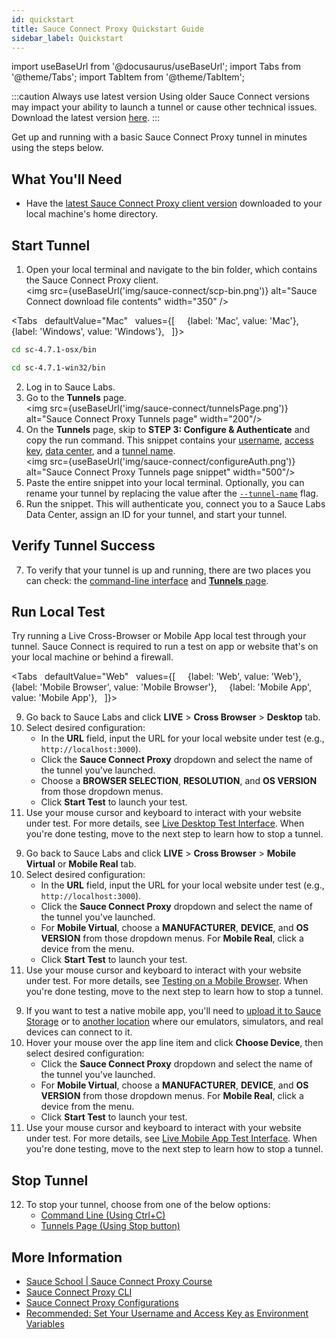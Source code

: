 ```yaml
---
id: quickstart
title: Sauce Connect Proxy Quickstart Guide
sidebar_label: Quickstart
---
```


import useBaseUrl from '@docusaurus/useBaseUrl';
import Tabs from '@theme/Tabs';
import TabItem from '@theme/TabItem';

:::caution Always use latest version
Using older Sauce Connect versions may impact your ability to launch a tunnel or cause other technical issues. Download the latest version [here](/secure-connections/sauce-connect/installation/).
:::

Get up and running with a basic Sauce Connect Proxy tunnel in minutes using the steps below.

## What You'll Need

* Have the [latest Sauce Connect Proxy client version](/secure-connections/sauce-connect/installation) downloaded to your local machine's home directory.

## Start Tunnel

1. Open your local terminal and navigate to the bin folder, which contains the Sauce Connect Proxy client.<br/><img src={useBaseUrl('img/sauce-connect/scp-bin.png')} alt="Sauce Connect download file contents" width="350" />

  <Tabs
    defaultValue="Mac"
    values={[
      {label: 'Mac', value: 'Mac'},
      {label: 'Windows', value: 'Windows'},
    ]}>

  <TabItem value="Mac">

  ```bash
  cd sc-4.7.1-osx/bin
  ```

  </TabItem>
  <TabItem value="Windows">

  ```bash
  cd sc-4.7.1-win32/bin
  ```
  </TabItem>
  </Tabs>

2. Log in to Sauce Labs.
3. Go to the **Tunnels** page.<br/><img src={useBaseUrl('img/sauce-connect/tunnelsPage.png')} alt="Sauce Connect Proxy Tunnels page" width="200"/>
4. On the **Tunnels** page, skip to **STEP 3: Configure & Authenticate** and copy the run command. This snippet contains your [username](/dev/cli/sauce-connect-proxy/#--user), [access key](/dev/cli/sauce-connect-proxy/#--api-key), [data center](/dev/cli/sauce-connect-proxy/#--region), and a [tunnel name](/dev/cli/sauce-connect-proxy/#--tunnel-identifier).<br/><img src={useBaseUrl('img/sauce-connect/configureAuth.png')} alt="Sauce Connect Proxy Tunnels page snippet" width="500"/>
5. Paste the entire snippet into your local terminal. Optionally, you can rename your tunnel by replacing the value after the [`--tunnel-name`](/dev/cli/sauce-connect-proxy/#--tunnel-identifier) flag.
6. Run the snippet. This will authenticate you, connect you to a Sauce Labs Data Center, assign an ID for your tunnel, and start your tunnel.

## Verify Tunnel Success

7. To verify that your tunnel is up and running, there are two places you can check: the [command-line interface](/secure-connections/sauce-connect/proxy-tunnels/#command-line-interface) and [**Tunnels** page](/secure-connections/sauce-connect/proxy-tunnels/#tunnels-page).


## Run Local Test

Try running a Live Cross-Browser or Mobile App local test through your tunnel. Sauce Connect is required to run a test on app or website that's on your local machine or behind a firewall.

<Tabs
    defaultValue="Web"
    values={[
      {label: 'Web', value: 'Web'},
      {label: 'Mobile Browser', value: 'Mobile Browser'},
      {label: 'Mobile App', value: 'Mobile App'},
    ]}>

<TabItem value="Web">

9. Go back to Sauce Labs and click **LIVE** > **Cross Browser** > **Desktop** tab.
10. Select desired configuration:
    * In the **URL** field, input the URL for your local website under test (e.g., `http://localhost:3000`).
    * Click the **Sauce Connect Proxy** dropdown and select the name of the tunnel you've launched.
    * Choose a **BROWSER SELECTION**, **RESOLUTION**, and **OS VERSION** from those dropdown menus.
    * Click **Start Test** to launch your test.
11. Use your mouse cursor and keyboard to interact with your website under test. For more details, see [Live Desktop Test Interface](/web-apps/live-testing/live-cross-browser-testing/#live-desktop-test-interface). When you're done testing, move to the next step to learn how to stop a tunnel.

</TabItem>
<TabItem value="Mobile Browser">

9. Go back to Sauce Labs and click **LIVE** > **Cross Browser** > **Mobile Virtual** or **Mobile Real** tab.
10. Select desired configuration:
    * In the **URL** field, input the URL for your local website under test (e.g., `http://localhost:3000`).
    * Click the **Sauce Connect Proxy** dropdown and select the name of the tunnel you've launched.
    * For **Mobile Virtual**, choose a **MANUFACTURER**, **DEVICE**, and **OS VERSION** from those dropdown menus. For **Mobile Real**, click a device from the menu.
    * Click **Start Test** to launch your test.
11. Use your mouse cursor and keyboard to interact with your website under test. For more details, see [Testing on a Mobile Browser](/web-apps/live-testing/live-cross-browser-testing/#testing-on-a-mobile-browser). When you're done testing, move to the next step to learn how to stop a tunnel.

</TabItem>
<TabItem value="Mobile App">

9. If you want to test a native mobile app, you'll need to [upload it to Sauce Storage](/mobile-apps/live-testing/live-mobile-app-testing/#uploading-an-app) or to [another location](/mobile-apps/app-storage/#uploading-apps-via-rest-api) where our emulators, simulators, and real devices can connect to it.
10. Hover your mouse over the app line item and click **Choose Device**, then select desired configuration:
    * Click the **Sauce Connect Proxy** dropdown and select the name of the tunnel you've launched.
    * For **Mobile Virtual**, choose a **MANUFACTURER**, **DEVICE**, and **OS VERSION** from those dropdown menus. For **Mobile Real**, click a device from the menu.
    * Click **Start Test** to launch your test.
11. Use your mouse cursor and keyboard to interact with your website under test. For more details, see [Live Mobile App Test Interface](/mobile-apps/live-testing/live-mobile-app-testing/#live-test-interface). When you're done testing, move to the next step to learn how to stop a tunnel.

</TabItem>
</Tabs>

## Stop Tunnel

12. To stop your tunnel, choose from one of the below options:
    * [Command Line (Using Ctrl+C)](/secure-connections/sauce-connect/proxy-tunnels/#to-stop-a-single-tunnel-ctrlc)
    * [Tunnels Page (Using Stop button)](/secure-connections/sauce-connect/proxy-tunnels/#to-stop-a-single-tunnel)


## More Information

* [Sauce School | Sauce Connect Proxy Course](https://training.saucelabs.com/sauceconnect/)
* [Sauce Connect Proxy CLI](/dev/cli/sauce-connect-proxy/)
* [Sauce Connect Proxy Configurations](/secure-connections/sauce-connect/setup-configuration/basic-setup/)
* [Recommended: Set Your Username and Access Key as Environment Variables](/secure-connections/sauce-connect/setup-configuration/environment-variables/)
